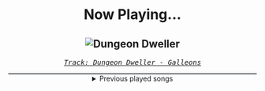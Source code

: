 <div align="center"> 
<h1>Now Playing...</h1>

![Dungeon Dweller](https://i.scdn.co/image/ab67616d00001e02850800bdc575395de7804033)
--
_<samp><a href="https://open.spotify.com/track/1xLONgkpP2dUCST67uJZic">Track: Dungeon Dweller - Galleons</a></samp>_

<div style="border: 1px #4B5054 solid"></div>
<details>
  <summary>
    Previous played songs
  </summary>
  <table>
    <thead>
      <tr>
        <th>
          Artist
        </th>
        <th>
          Song
        </th>
        <th>
          Link
        </th>
      </tr>
    </thead>
    <tbody>
      <tr><td>Galleons</td><td>Dungeon Dweller</td><td><a href="https://open.spotify.com/track/1xLONgkpP2dUCST67uJZic">https://open.spotify.com/track/1xLONgkpP2dUCST67uJZic</a></td></tr><tr><td>Galleons</td><td>Dungeon Dweller</td><td><a href="https://open.spotify.com/track/1xLONgkpP2dUCST67uJZic">https://open.spotify.com/track/1xLONgkpP2dUCST67uJZic</a></td></tr><tr><td>Galleons</td><td>Dungeon Dweller</td><td><a href="https://open.spotify.com/track/1xLONgkpP2dUCST67uJZic">https://open.spotify.com/track/1xLONgkpP2dUCST67uJZic</a></td></tr><tr><td>Galleons</td><td>Dungeon Dweller</td><td><a href="https://open.spotify.com/track/1xLONgkpP2dUCST67uJZic">https://open.spotify.com/track/1xLONgkpP2dUCST67uJZic</a></td></tr><tr><td>Galleons</td><td>Dungeon Dweller</td><td><a href="https://open.spotify.com/track/1xLONgkpP2dUCST67uJZic">https://open.spotify.com/track/1xLONgkpP2dUCST67uJZic</a></td></tr><tr><td>Galleons</td><td>Dungeon Dweller</td><td><a href="https://open.spotify.com/track/1xLONgkpP2dUCST67uJZic">https://open.spotify.com/track/1xLONgkpP2dUCST67uJZic</a></td></tr><tr><td>Galleons</td><td>Dungeon Dweller</td><td><a href="https://open.spotify.com/track/1xLONgkpP2dUCST67uJZic">https://open.spotify.com/track/1xLONgkpP2dUCST67uJZic</a></td></tr><tr><td>Galleons</td><td>Dungeon Dweller</td><td><a href="https://open.spotify.com/track/1xLONgkpP2dUCST67uJZic">https://open.spotify.com/track/1xLONgkpP2dUCST67uJZic</a></td></tr><tr><td>Galleons</td><td>Dungeon Dweller</td><td><a href="https://open.spotify.com/track/1xLONgkpP2dUCST67uJZic">https://open.spotify.com/track/1xLONgkpP2dUCST67uJZic</a></td></tr><tr><td>Honey Revenge</td><td>Airhead</td><td><a href="https://open.spotify.com/track/5inDa524Pc1x4NJmyrZ5pp">https://open.spotify.com/track/5inDa524Pc1x4NJmyrZ5pp</a></td></tr><tr><td>Red</td><td>Cold World</td><td><a href="https://open.spotify.com/track/1afLwyqQ2YOWCIycijrBOu">https://open.spotify.com/track/1afLwyqQ2YOWCIycijrBOu</a></td></tr><tr><td>Orbit Culture</td><td>Descent</td><td><a href="https://open.spotify.com/track/46IwawpHVB7462bMZ10Wzf">https://open.spotify.com/track/46IwawpHVB7462bMZ10Wzf</a></td></tr><tr><td>Resolve</td><td>Older Days</td><td><a href="https://open.spotify.com/track/3DjsiMycLUIbFsSz7hKndD">https://open.spotify.com/track/3DjsiMycLUIbFsSz7hKndD</a></td></tr><tr><td>Dead by April</td><td>My Light</td><td><a href="https://open.spotify.com/track/1p2NZRtAhMVfdgJamzM3RC">https://open.spotify.com/track/1p2NZRtAhMVfdgJamzM3RC</a></td></tr><tr><td>Peyton Parrish</td><td>Helgafjell</td><td><a href="https://open.spotify.com/track/7nlvE0cMCiehR9gGaUUve3">https://open.spotify.com/track/7nlvE0cMCiehR9gGaUUve3</a></td></tr><tr><td>Peyton Parrish</td><td>Dane</td><td><a href="https://open.spotify.com/track/2XuGU6hFZsxVDt1qxvvXuJ">https://open.spotify.com/track/2XuGU6hFZsxVDt1qxvvXuJ</a></td></tr><tr><td>Peyton Parrish</td><td>Berserker</td><td><a href="https://open.spotify.com/track/3K8IRkg22BpLq9zAURwEln">https://open.spotify.com/track/3K8IRkg22BpLq9zAURwEln</a></td></tr><tr><td>Peyton Parrish</td><td>Draugr</td><td><a href="https://open.spotify.com/track/6U5u8Znnwth0JmHJEhnllM">https://open.spotify.com/track/6U5u8Znnwth0JmHJEhnllM</a></td></tr><tr><td>Peyton Parrish</td><td>Draugr</td><td><a href="https://open.spotify.com/track/6U5u8Znnwth0JmHJEhnllM">https://open.spotify.com/track/6U5u8Znnwth0JmHJEhnllM</a></td></tr><tr><td>Dead by April</td><td>My Light</td><td><a href="https://open.spotify.com/track/1p2NZRtAhMVfdgJamzM3RC">https://open.spotify.com/track/1p2NZRtAhMVfdgJamzM3RC</a></td></tr>
    </tbody>
  </table>
</details>

</div>
